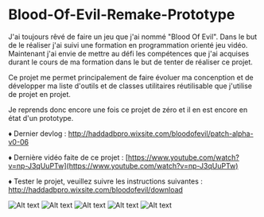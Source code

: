 # Blood-Of-Evil-Remake-Prototype

J'ai toujours rêvé de faire un jeu que j'ai nommé "Blood Of Evil".
Dans le but de le réaliser j'ai suivi une formation en programmation orienté jeu vidéo.
Maintenant j'ai envie de mettre au défi les compétences que j'ai acquises durant le cours de ma formation dans le but de tenter de réaliser ce projet.

Ce projet me permet principalement de faire évoluer ma concenption et de développer ma liste d'outils et de classes utilitaires réutilisable que j'utilise de projet en projet.

Je reprends donc encore une fois ce projet de zéro et il en est encore en état d'un prototype.

♦ Dernier devlog : http://haddadbpro.wixsite.com/bloodofevil/patch-alpha-v0-06

♦ Dernière vidéo faite de ce projet : [https://www.youtube.com/watch?v=np-J3qUuPTw](https://www.youtube.com/watch?v=np-J3qUuPTw)

♦ Tester le projet, veuillez suivre les instructions suivantes : http://haddadbpro.wixsite.com/bloodofevil/download

![Alt text](http://i.imgur.com/1xOHdz8.jpg "Image en jeu.")
![Alt text](http://i.imgur.com/wmx5t6i.png "Animator du joueur.")
![Alt text](http://i.imgur.com/yGbcyqY.png "Le menu principal et ses sous menus.")
![Alt text](http://i.imgur.com/Avqs0am.jpg "Le menu d'édition des attributs et d'édition de fichier de langage.")
![Alt text](http://i.imgur.com/bD31unr.png "Arborescence de fichiers des scripts de l'application (184 fichiers scripts).")


